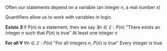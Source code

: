 Often our statements depend on a variable (an integer $n$, a real number $x$)

Quantifiers allow us to work with variables in logic.

**Exists $\exists$**
If P(n) is a statement, then we say $\exists n \in \mathbb{Z}:P(n)$
"There exists an integer $n$ such that $P(n)$ is true"
At least one integer $n$

**For all $\forall$**
$\forall n\in \mathbb{Z} : P(n)$
"For all integers $n$, $P(n)$ is true"
Every integer is true
